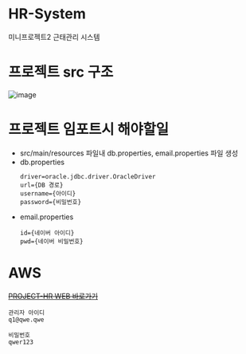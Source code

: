# HR-System
미니프로젝트2 근태관리 시스템

# 프로젝트 src 구조
![image](https://github.com/Daebo2th/HR-System/assets/39858400/99334d4a-98d6-4cee-b760-c62fe645192d)

# 프로젝트 임포트시 해야할일
* src/main/resources 파일내 db.properties, email.properties 파일 생성
* db.properties
    ```
    driver=oracle.jdbc.driver.OracleDriver
    url={DB 경로}
    username={아이디}
    password={비밀번호}
    ```
* email.properties
    ```
    id={네이버 아이디}
    pwd={네이버 비밀번호}
    ```

# AWS 
~~[PROJECT-HR WEB 바로가기](ec2-3-36-128-85.ap-northeast-2.compute.amazonaws.com:8080)~~

```
관리자 아이디
q1@qwe.qwe

비밀번호
qwer123 
```
